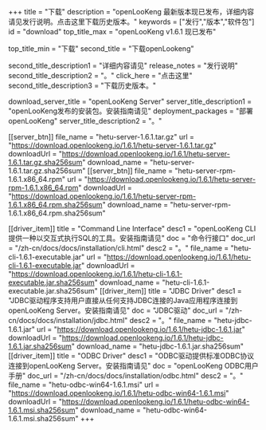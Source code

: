 +++
title = "下载"
description = "openLooKeng 最新版本现已发布，详细内容请见发行说明。点击这里下载历史版本。"
keywords = ["发行","版本","软件包"]
id = "download"
top_title_max = "openLooKeng v1.6.1 现已发布"

top_title_min = "下载"
second_title = "下载openLookeng"

second_title_description1 = "详细内容请见"
release_notes = "发行说明"
second_title_description2 = "。"
click_here = "点击这里"
second_title_description3 = "下载历史版本。"

download_server_title = "openLooKeng Server"
server_title_description1 = "openLooKeng发布的安装包。安装指南请见"
deployment_packages = "部署openLooKeng"
server_title_description2 = "。"

[[server_btn]]
    file_name = "hetu-server-1.6.1.tar.gz"
    url = "https://download.openlookeng.io/1.6.1/hetu-server-1.6.1.tar.gz"
    downloadUrl = "https://download.openlookeng.io/1.6.1/hetu-server-1.6.1.tar.gz.sha256sum"
    download_name = "hetu-server-1.6.1.tar.gz.sha256sum"
[[server_btn]]
    file_name = "hetu-server-rpm-1.6.1.x86_64.rpm"
    url = "https://download.openlookeng.io/1.6.1/hetu-server-rpm-1.6.1.x86_64.rpm"
    downloadUrl = "https://download.openlookeng.io/1.6.1/hetu-server-rpm-1.6.1.x86_64.rpm.sha256sum"
    download_name = "hetu-server-rpm-1.6.1.x86_64.rpm.sha256sum"

[[driver_item]]
    title = "Command Line Interface"
    desc1 = "openLooKeng CLI 提供一种以交互式执行SQL的工具。安装指南请见"
    doc = "命令行接口"
    doc_url = "/zh-cn/docs/docs/installation/cli.html"
    desc2 = "。"
    file_name = "hetu-cli-1.6.1-executable.jar"
    url = "https://download.openlookeng.io/1.6.1/hetu-cli-1.6.1-executable.jar"
    downloadUrl = "https://download.openlookeng.io/1.6.1/hetu-cli-1.6.1-executable.jar.sha256sum"
    download_name = "hetu-cli-1.6.1-executable.jar.sha256sum"
[[driver_item]]
    title = "JDBC Driver"
    desc1 = "JDBC驱动程序支持用户直接从任何支持JDBC连接的Java应用程序连接到openLooKeng Server。安装指南请见"
    doc = "JDBC驱动"
    doc_url = "/zh-cn/docs/docs/installation/jdbc.html"
    desc2 = "。"
    file_name = "hetu-jdbc-1.6.1.jar"
    url = "https://download.openlookeng.io/1.6.1/hetu-jdbc-1.6.1.jar"
    downloadUrl = "https://download.openlookeng.io/1.6.1/hetu-jdbc-1.6.1.jar.sha256sum"
    download_name = "hetu-jdbc-1.6.1.jar.sha256sum"
[[driver_item]]
    title = "ODBC Driver"
    desc1 = "ODBC驱动提供标准ODBC协议连接到openLooKeng Server。安装指南请见"
    doc = "openLooKeng ODBC用户手册"
    doc_url = "/zh-cn/docs/docs/installation/odbc.html"
    desc2 = "。"
    file_name = "hetu-odbc-win64-1.6.1.msi"
    url = "https://download.openlookeng.io/1.6.1/hetu-odbc-win64-1.6.1.msi"
    downloadUrl = "https://download.openlookeng.io/1.6.1/hetu-odbc-win64-1.6.1.msi.sha256sum"
    download_name = "hetu-odbc-win64-1.6.1.msi.sha256sum"
+++
